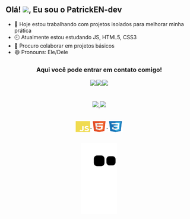  ## Olá! <img src="https://raw.githubusercontent.com/kaueMarques/kaueMarques/master/hi.gif" height="30px">, Eu sou o PatrickEN-dev 
- 🚀 Hoje estou trabalhando com projetos isolados para melhorar minha prática
- 🕘 Atualmente estou estudando JS, HTML5, CSS3
- 👯 Procuro colaborar em projetos básicos
- 😄 Pronouns: Ele/Dele

##

### <p align = "center">Aqui você pode entrar em contato comigo!

<div align = "center"> 
  <a href = "patrickandreia2505@gmail.com"><img src="https://img.shields.io/badge/Gmail-D14836?style=for-the-badge&logo=gmail&logoColor=white"
  <a href = "http://api.whatsapp.com/send?1=pt_BR&phone=5514991336409"><img src=	"https://img.shields.io/badge/WhatsApp-25D366?style=for-the-badge&logo=whatsapp&logoColor=white" target="_blank></a>
   <a href="https://www.linkedin.com/in/patrick-almeida-64b897237" target="_blank"><img src="https://img.shields.io/badge/-LinkedIn-%230077B5?style=for-the-badge&logo=linkedin&logoColor=white" target="_blank"></a>
</div>

#

<div align = "center">
  <div align = "center">
  <a href="https://github.com/PatrickEN-dev">
  <img height="180em" src="https://github-readme-stats.vercel.app/api?username=PatrickEN-dev&show_icons=true&theme=dracula&include_all_commits=true&count_private=true"/>
     <img height="180em" src="https://github-readme-stats.vercel.app/api/top-langs/?username=PatrickEN-dev&layout=compact&langs_count=7&theme=dracula"/>
     </div>
     </div>
     </br>
       <div align = "center">
<div style="display: inline_block"><br>
  <img align="center" alt="Rafa-Js" height="30" width="40" src="https://raw.githubusercontent.com/devicons/devicon/master/icons/javascript/javascript-plain.svg">
  <img align="center" alt="Rafa-HTML" height="30" width="40" src="https://raw.githubusercontent.com/devicons/devicon/master/icons/html5/html5-original.svg">
  <img align="center" alt="Rafa-CSS" height="30" width="40" src="https://raw.githubusercontent.com/devicons/devicon/master/icons/css3/css3-original.svg">
</div>
  
  ##

![snake animation](https://github.com/PatrickEN-dev/PatrickEN-dev/blob/output/github-contribution-grid-snake.svg)
